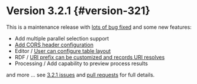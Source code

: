 # Version 3.2.1 {#version-321}

This is a maintenance release with [lots of bug fixed](https://github.com/geonetwork/core-geonetwork/issues?q=is%3Aissue+is%3Aclosed+milestone%3A3.2.1) and some new features:

-   Add multiple parallel selection support
-   [Add CORS header configuration](https://github.com/geonetwork/core-geonetwork/pull/1748)
-   Editor / [User can configure table layout](https://github.com/geonetwork/core-geonetwork/pull/1635)
-   RDF / [URI prefix can be customized and records URI resolves](https://github.com/geonetwork/core-geonetwork/pull/1616)
-   Processing / Add capability to preview process results

and more \... see [3.2.1 issues](https://github.com/geonetwork/core-geonetwork/issues?q=is%3Aissue+milestone%3A3.2.1+is%3Aclosed) and [pull requests](https://github.com/geonetwork/core-geonetwork/pulls?q=milestone%3A3.2.1+is%3Aclosed+is%3Apr) for full details.
